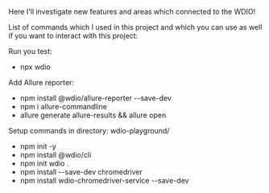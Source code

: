 Here I'll investigate new features and areas which connected to the WDIO!

List of commands which I used in this project and which you can use as well if you want to interact with this project:

Run you test:
- npx wdio

Add Allure reporter:
- npm install @wdio/allure-reporter --save-dev
- npm i allure-commandline
- allure generate allure-results && allure open

Setup commands in directory: wdio-playground/
- npm init -y
- npm install @wdio/cli
- npm init wdio .
- npm install --save-dev chromedriver
- npm install wdio-chromedriver-service --save-dev

